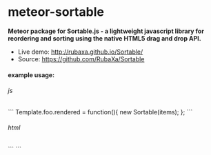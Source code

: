 meteor-sortable
===============

**Meteor package for Sortable.js -  a lightweight javascript library for reordering and sorting using the native HTML5 drag and drop API.**

* Live demo: http://rubaxa.github.io/Sortable/
* Source: https://github.com/RubaXa/Sortable


<h4>example usage:</h4>

<h6>js</h6>
```
Template.foo.rendered = function(){
  new Sortable(items);
};
```
<h6>html</h6>
```
<template name="foo">
	<ul id="items">
	   <li>item 1</li>
	   <li>item 2</li>
	   <li>item 3</li>
	</ul>
</template>
```
